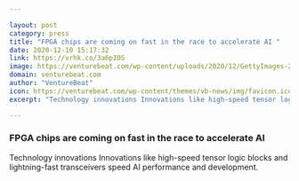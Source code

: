 ```yaml
---

layout: post
category: press
title: "FPGA chips are coming on fast in the race to accelerate AI "
date: 2020-12-10 15:17:32
link: https://vrhk.co/3a6pIOS
image: https://venturebeat.com/wp-content/uploads/2020/12/GettyImages-216391.jpg?w=1200&strip=all
domain: venturebeat.com
author: "VentureBeat"
icon: https://venturebeat.com/wp-content/themes/vb-news/img/favicon.ico
excerpt: "Technology innovations Innovations like high-speed tensor logic blocks and lightning-fast transceivers speed AI performance and development."

---
```


### FPGA chips are coming on fast in the race to accelerate AI 

Technology innovations Innovations like high-speed tensor logic blocks and lightning-fast transceivers speed AI performance and development.